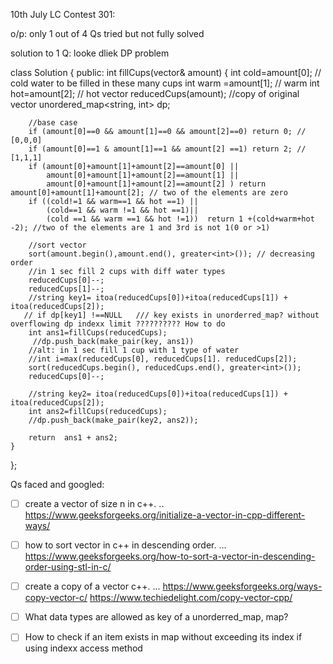 10th July LC Contest 301:

o/p: only 1 out of 4 Qs tried but not fully solved


solution to 1 Q: looke dliek DP problem

class Solution {
public:
    int fillCups(vector<int>& amount) {
        int cold=amount[0]; // cold water to be filled in these many cups
        int warm =amount[1]; // warm 
        int hot=amount[2]; // hot
        vector<int> reducedCups(amount);  //copy of original vector
        unordered_map<string, int> dp;
        
        //base case
        if (amount[0]==0 && amount[1]==0 && amount[2]==0) return 0; // [0,0,0]
        if (amount[0]==1 & amount[1]==1 && amount[2] ==1) return 2; // [1,1,1]
        if (amount[0]+amount[1]+amount[2]==amount[0] || 
            amount[0]+amount[1]+amount[2]==amount[1] || 
            amount[0]+amount[1]+amount[2]==amount[2] ) return amount[0]+amount[1]+amount[2]; // two of the elements are zero
        if ((cold!=1 && warm==1 && hot ==1) || 
            (cold==1 && warm !=1 && hot ==1)|| 
            (cold ==1 && warm ==1 && hot !=1))  return 1 +(cold+warm+hot -2); //two of the elements are 1 and 3rd is not 1(0 or >1)
        
        //sort vector
        sort(amount.begin(),amount.end(), greater<int>()); // decreasing order
        //in 1 sec fill 2 cups with diff water types
        reducedCups[0]--;
        reducedCups[1]--;
        //string key1= itoa(reducedCups[0])+itoa(reducedCups[1]) + itoa(reducedCups[2]);
       // if dp[key1] !==NULL   /// key exists in unorderred_map? without overflowing dp indexx limit ?????????? How to do
        int ans1=fillCups(reducedCups);
         //dp.push_back(make_pair(key, ans1))
        //alt: in 1 sec fill 1 cup with 1 type of water
        //int i=max(reducedCups[0], reducedCups[1]. reducedCups[2]);
        sort(reducedCups.begin(), reducedCups.end(), greater<int>());
        reducedCups[0]--;
        
        //string key2= itoa(reducedCups[0])+itoa(reducedCups[1]) + itoa(reducedCups[2]);
        int ans2=fillCups(reducedCups);
        //dp.push_back(make_pair(key2, ans2));
        
        return  ans1 + ans2;
    }
};


Qs faced and googled: 
- [ ] create a vector of size n in c++.  .. https://www.geeksforgeeks.org/initialize-a-vector-in-cpp-different-ways/
- [ ] how to sort vector in c++ in descending order. ... https://www.geeksforgeeks.org/how-to-sort-a-vector-in-descending-order-using-stl-in-c/
- [ ] create a copy of a vector c++. ... https://www.geeksforgeeks.org/ways-copy-vector-c/      https://www.techiedelight.com/copy-vector-cpp/
- [ ] What data types are allowed as key of a unorderred_map, map?
- [ ] How to check if an item exists in map without exceeding its index if using indexx access method

